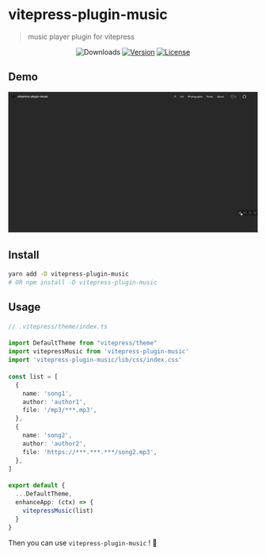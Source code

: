 # vitepress-plugin-music

> music player plugin for vitepress

<p align="center">
  <img src="https://img.shields.io/npm/dm/vitepress-plugin-music.svg" alt="Downloads"></a>
  <a href="https://www.npmjs.com/package/vitepress-plugin-music"><img src="https://img.shields.io/npm/v/vitepress-plugin-music.svg" alt="Version"></a>
  <a href="https://github.com/vuejs/vitepress-plugin-music/blob/master/LICENSE"><img src="https://img.shields.io/npm/l/vitepress-plugin-music.svg" alt="License"></a>
</p>

## Demo
<img src="./docs/static/record.gif" />

## Install
```sh
yarn add -D vitepress-plugin-music
# OR npm install -D vitepress-plugin-music
```

## Usage
```ts
// .vitepress/theme/index.ts

import DefaultTheme from "vitepress/theme"
import vitepressMusic from 'vitepress-plugin-music'
import 'vitepress-plugin-music/lib/css/index.css'

const list = [
  {
    name: 'song1',
    author: 'author1',
    file: '/mp3/***.mp3',
  },
  {
    name: 'song2',
    author: 'author2',
    file: 'https://***.***.***/song2.mp3',
  },
]

export default {
  ...DefaultTheme,
  enhanceApp: (ctx) => {
    vitepressMusic(list)
  }
}
```

Then you can use `vitepress-plugin-music` ! 🎉